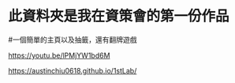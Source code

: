 # 此資料夾是我在資策會的第一份作品
#一個簡單的主頁以及抽籤，還有翻牌遊戲

https://youtu.be/lPMjYW1bd6M

https://austinchiu0618.github.io/1stLab/
